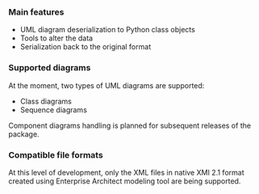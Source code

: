 ### Main features

- UML diagram deserialization to Python class objects
- Tools to alter the data
- Serialization back to the original format

### Supported diagrams

At the moment, two types of UML diagrams are supported:

- Class diagrams
- Sequence diagrams

Component diagrams handling is planned for subsequent releases of the package.

### Compatible file formats

At this level of development, only the XML files in native XMI 2.1 format created using Enterprise Architect modeling
tool are being supported.
